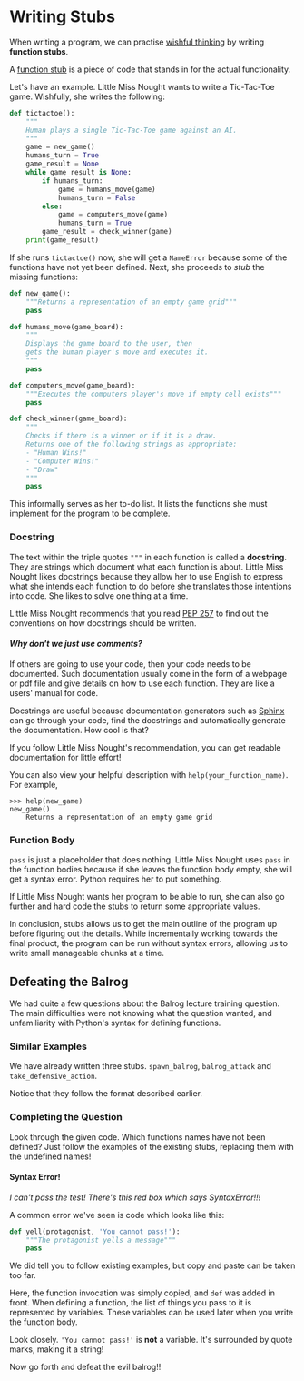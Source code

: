 # Writing Stubs

When writing a program, we can practise [wishful thinking](chapters/2-abstraction.md) by writing **function stubs**.

A [function stub](https://en.wikipedia.org/wiki/Method_stub)
is a piece of code that stands in for the actual functionality.

Let's have an example. Little Miss Nought wants to write a Tic-Tac-Toe game. Wishfully, she writes the following:

```python
def tictactoe():
    """
    Human plays a single Tic-Tac-Toe game against an AI.
    """
    game = new_game()
    humans_turn = True
    game_result = None
    while game_result is None:
        if humans_turn:
            game = humans_move(game)
            humans_turn = False
        else:
            game = computers_move(game)
            humans_turn = True
        game_result = check_winner(game)
    print(game_result)
```

If she runs `tictactoe()` now, she will get a `NameError` because
some of the functions have not yet been defined. Next, she proceeds to *stub* the missing functions:

```python
def new_game():
    """Returns a representation of an empty game grid"""
    pass

def humans_move(game_board):
    """
    Displays the game board to the user, then
    gets the human player's move and executes it.
    """
    pass

def computers_move(game_board):
    """Executes the computers player's move if empty cell exists"""
    pass

def check_winner(game_board):
    """
    Checks if there is a winner or if it is a draw.
    Returns one of the following strings as appropriate:
    - "Human Wins!"
    - "Computer Wins!"
    - "Draw"
    """
    pass
```

This informally serves as her to-do list. It lists the functions she must implement for the program to be complete.



### Docstring

The text within the triple quotes `"""` in each function is called a **docstring**. They are strings which document what each function is about. Little Miss Nought likes docstrings because they allow her to use English to express what she intends each function to do before she translates those intentions into code. She likes to solve one thing at a time.

Little Miss Nought recommends that you read [PEP 257](https://www.python.org/dev/peps/pep-0257/) to find out the conventions on how docstrings should be written.


#### *Why don't we just use comments?*

If others are going to use your code, then your code needs to be documented. Such documentation usually come in the form of a webpage or pdf file and give details on how to use each function. They are like a users' manual for code.

Docstrings are useful because documentation generators such as
[Sphinx](http://www.sphinx-doc.org/en/stable/) can go through your code, find the docstrings and automatically generate the documentation. How cool is that?

If you follow Little Miss Nought's recommendation,
you can get readable documentation for little effort!

You can also view your helpful description with `help(your_function_name)`. For example,

```
>>> help(new_game)
new_game()
    Returns a representation of an empty game grid
```



### Function Body

`pass` is just a placeholder that does nothing.
Little Miss Nought uses `pass` in the function bodies because
if she leaves the function body empty,
she will get a syntax error. Python requires her to put something.

If Little Miss Nought wants her program to be able to run, she can also go further and hard code the stubs to return some appropriate values.



In conclusion, stubs allows us to get the main outline of the program up
before figuring out the details.
While incrementally working towards the final product,
the program can be run without syntax errors, allowing us to write
small manageable chunks at a time.



## Defeating the Balrog

We had quite a few questions about the Balrog lecture training question.
The main difficulties were not knowing what the question wanted,
and unfamiliarity with Python's syntax for defining functions.

### Similar Examples

We have already written three stubs.
`spawn_balrog`, `balrog_attack` and `take_defensive_action`.

Notice that they follow the format described earlier.

### Completing the Question

Look through the given code. Which functions names have not been defined?
Just follow the examples of the existing stubs,
replacing them with the undefined names!

#### Syntax Error!

*I can't pass the test! There's this red box which says SyntaxError!!!*

A common error we've seen is code which looks like this:

```python
def yell(protagonist, 'You cannot pass!'):
    """The protagonist yells a message"""
    pass
```

We did tell you to follow existing examples, but copy and paste can be taken
too far.

Here, the function invocation was simply copied, and `def` was added in front.
When defining a function, the list of things you pass to it is represented by variables.
These variables can be used later when you write the function body.

Look closely. `'You cannot pass!'` is **not** a variable.
It's surrounded by quote marks, making it a string!

Now go forth and defeat the evil balrog!!
